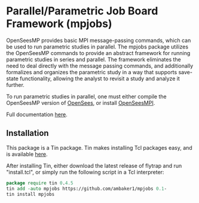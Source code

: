# Parallel/Parametric Job Board Framework (mpjobs)

OpenSeesMP provides basic MPI message-passing commands, which can be used to run parametric studies in parallel. 
The mpjobs package utilizes the OpenSeesMP commands to provide an abstract framework for running parametric studies in series and parallel. 
The framework eliminates the need to deal directly with the message passing commands, and additionally formalizes and organizes the parametric study in a way that supports save-state functionality, allowing the analyst to revisit a study and analyze it further.

To run parametric studies in parallel, one must either compile the OpenSeesMP version of [OpenSees](https://github.com/OpenSees/OpenSees), or install [OpenSeesMPI](https://github.com/ambaker1/OpenSeesMPI).

Full documentation [here](https://raw.githubusercontent.com/ambaker1/mpjobs/main/doc/mpjobs.pdf).
 
## Installation
This package is a Tin package. Tin makes installing Tcl packages easy, and is available [here](https://github.com/ambaker1/Tin).

After installing Tin, either download the latest release of flytrap and run "install.tcl", or simply run the following script in a Tcl interpreter:
```tcl
package require tin 0.4.5
tin add -auto mpjobs https://github.com/ambaker1/mpjobs 0.1-
tin install mpjobs
```
